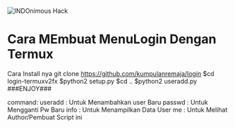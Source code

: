 ![INDOnimous Hack](https://avatars1.githubusercontent.com/u/40731452?s=400&v=4)

# Cara MEmbuat MenuLogin Dengan Termux

Cara Install nya 
git clone 
https://github.com/kumpulanremaja/login
$cd login-termuxv2fx
$python2 setup.py
$cd ..
$python2 useradd.py
###ENJOY###


command:
useradd : Untuk Menambahkan user Baru
passwd : Untuk Mengganti Pw Baru
info : Untuk Menampilkan Data User
me : Untuk Melihat Author/Pembuat Script ini



